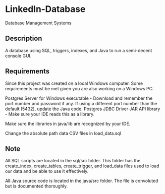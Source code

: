 # LinkedIn-Database

Database Management Systems

## Description

A database using SQL, triggers, indexes, and Java to run a semi-decent console GUI.

## Requirements

Since this project was created on a local Windows computer. Some requirements must be met given you are also working on a Windows PC: 

  Postgres Server for Windows executable - Download and remember the port number and password if any. If using a different port number than the default
  (5432), update the Java code.
  Postgres JDBC Driver JAR API library - Make sure your IDE reads this as a library.

Make sure the libraries in java/lib are recognized by your IDE.

Change the absolute path data CSV files in load_data.sql

## Note

All SQL scripts are located in the sql/src folder. This folder has the create_index, create_tables, create_trigger, and load_data files used to load our data and be able to use it effectively.

All Java source code is located in the java/src folder. The file is convoluted but is documented thoroughly.
